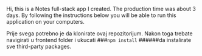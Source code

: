 Hi, this is a Notes full-stack app I created.
The production time was about 3 days. By following the instructions below you will be able to run this application on your computers.

Prije svega potrebno je da klonirate ovaj repozitorijum. Nakon toga trebate navigirati u frontend folder i ukucati ###`npm install`  ######da instalirate sve third-party packages.
